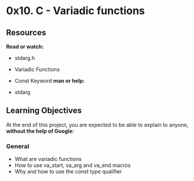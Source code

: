 # 0x10. C - Variadic functions

## Resources
**Read or watch:**

- stdarg.h
- Variadic Functions
- Const Keyword
**man or help:**

- stdarg

## Learning Objectives
At the end of this project, you are expected to be able to explain to anyone, **without the help of Google:**

### General
- What are variadic functions
- How to use va_start, va_arg and va_end macros
- Why and how to use the const type qualifier